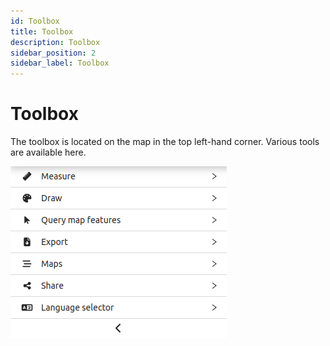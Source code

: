 ```yaml
---
id: Toolbox
title: Toolbox
description: Toolbox
sidebar_position: 2
sidebar_label: Toolbox
---
```


# Toolbox

The toolbox is located on the map in the top left-hand corner. Various tools are available here.

![gis-client](/img/toolbox.png)


